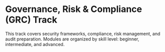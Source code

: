 # Governance, Risk & Compliance (GRC) Track

This track covers security frameworks, compliance, risk management, and audit preparation. Modules are organized by skill level: beginner, intermediate, and advanced.
